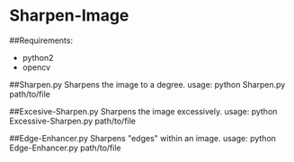 # Sharpen-Image
##Requirements:
- python2
- opencv

##Sharpen.py
Sharpens the image to a degree.
usage: python Sharpen.py path/to/file

##Excesive-Sharpen.py
Sharpens the image excessively.
usage: python Excessive-Sharpen.py path/to/file

##Edge-Enhancer.py
Sharpens "edges" within an image.
usage: python Edge-Enhancer.py path/to/file
